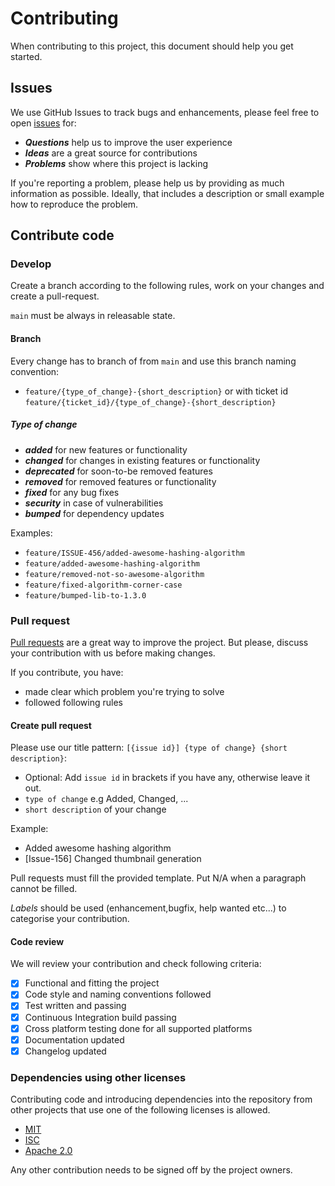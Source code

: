[issues]: https://github.com/wmontwe/gradle-plugins/issues

[pull-request]: https://github.com/wmontwe/gradle-plugins/pulls

# Contributing

When contributing to this project, this document should help you get started.

## Issues

We use GitHub Issues to track bugs and enhancements, please feel free to open [issues][issues] for:

* _**Questions**_ help us to improve the user experience
* _**Ideas**_ are a great source for contributions
* _**Problems**_ show where this project is lacking

If you're reporting a problem, please help us by providing as much information as possible.
Ideally, that includes a description or small example how to reproduce the problem.

## Contribute code

### Develop

Create a branch according to the following rules, work on your changes and create a pull-request.

`main` must be always in releasable state.

#### Branch

Every change has to branch of from `main` and use this branch naming convention:

* `feature/{type_of_change}-{short_description}` or with ticket
  id `feature/{ticket_id}/{type_of_change}-{short_description}`

##### Type of change

* _**added**_ for new features or functionality
* _**changed**_ for changes in existing features or functionality
* _**deprecated**_ for soon-to-be removed features
* _**removed**_ for removed features or functionality
* _**fixed**_ for any bug fixes
* _**security**_ in case of vulnerabilities
* _**bumped**_ for dependency updates

Examples:

- `feature/ISSUE-456/added-awesome-hashing-algorithm`
- `feature/added-awesome-hashing-algorithm`
- `feature/removed-not-so-awesome-algorithm`
- `feature/fixed-algorithm-corner-case`
- `feature/bumped-lib-to-1.3.0`

### Pull request

[Pull requests][pull-request] are a great way to improve the project. But please, discuss your
contribution with us before making changes.

If you contribute, you have:

* made clear which problem you're trying to solve
* followed following rules

#### Create pull request

Please use our title pattern: `[{issue id}] {type of change} {short description}`:

* Optional: Add `issue id` in brackets if you have any, otherwise leave it out.
* `type of change` e.g Added, Changed, ...
* `short description` of your change

Example:

* Added awesome hashing algorithm
* [Issue-156] Changed thumbnail generation

Pull requests must fill the provided template. Put N/A when a paragraph cannot be filled.

*Labels* should be used (enhancement,bugfix, help wanted etc...) to categorise your contribution.

#### Code review

We will review your contribution and check following criteria:

* [x] Functional and fitting the project
* [x] Code style and naming conventions followed
* [x] Test written and passing
* [x] Continuous Integration build passing
* [x] Cross platform testing done for all supported platforms
* [x] Documentation updated
* [x] Changelog updated

### Dependencies using other licenses

Contributing code and introducing dependencies into the repository from other projects that use one
of the following licenses is allowed.

* [MIT](https://opensource.org/licenses/MIT)
* [ISC](https://opensource.org/licenses/ISC)
* [Apache 2.0](https://opensource.org/licenses/Apache-2.0)

Any other contribution needs to be signed off by the project owners.
